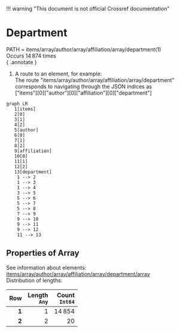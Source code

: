 !!! warning "This document is not official Crossref documentation"
# Department
PATH = items/array/author/array/affiliation/array/department(1)  
Occurs 14 874 times  
{ .annotate }

1. A route to an element, for example:  
   The route "items/array/author/array/affiliation/array/department" corresponds to navigating through the JSON indices as  
   ["items"][0]["author"][0]["affiliation"][0]["department"]  

```mermaid
graph LR
   1[items]
   2[0]
   3[1]
   4[2]
   5[author]
   6[0]
   7[1]
   8[2]
   9[affiliation]
   10[0]
   11[1]
   12[2]
   13[department]
    1 --> 2
    1 --> 3
    1 --> 4
    3 --> 5
    5 --> 6
    5 --> 7
    5 --> 8
    7 --> 9
    9 --> 10
    9 --> 11
    9 --> 12
    11 --> 13
```


## Properties of Array
See information about elements: [items/array/author/array/affiliation/array/department/array](array/index.md)  
Distribution of lengths:  

| **Row** | **Length**<br>`Any` | **Count**<br>`Int64` |
|--------:|--------------------:|---------------------:|
| **1**   | 1                   | 14 854               |
| **2**   | 2                   | 20                   |

